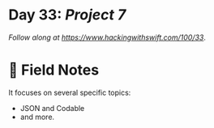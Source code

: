 # Day 33: _Project 7_


_Follow along at https://www.hackingwithswift.com/100/33_.


# 📒 Field Notes

It focuses on several specific topics:

- JSON and Codable
- and more.
